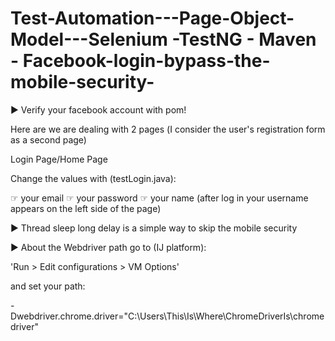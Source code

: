 # Test-Automation---Page-Object-Model---Selenium -TestNG - Maven - Facebook-login-bypass-the-mobile-security-

▶ Verify your facebook account with pom!

Here are we are dealing with 2 pages (Ι consider the user's registration form as a second page)

Login Page/Home Page

Change the values with (testLogin.java): 

☞ your email
☞ your password
☞ your name (after log in your username appears on the left side of the page)

▶ Thread sleep long delay is a simple way to skip the mobile security

▶ About the Webdriver path go to (IJ platform):

'Run > Edit configurations > VM Options'


 and set your path:
 
-Dwebdriver.chrome.driver="C:\\Users\\This\\Is\\Where\\ChromeDriverIs\\chromedriver"








